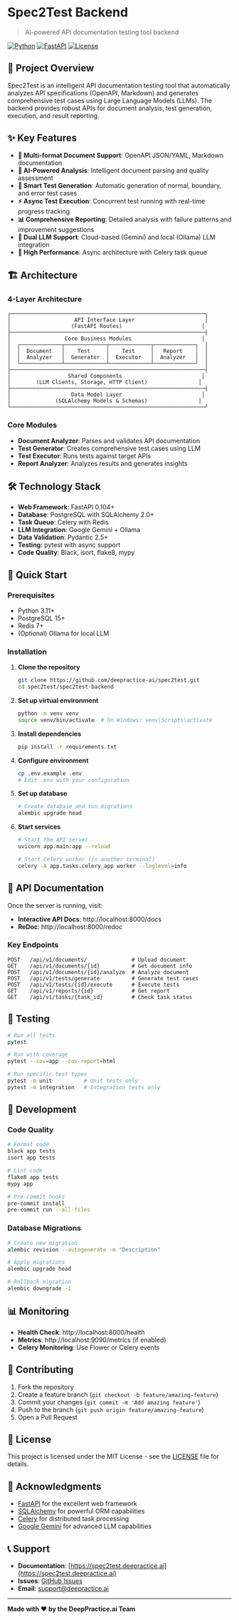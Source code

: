 # Spec2Test Backend

> AI-powered API documentation testing tool backend

[![Python](https://img.shields.io/badge/Python-3.11+-blue.svg)](https://www.python.org/downloads/)
[![FastAPI](https://img.shields.io/badge/FastAPI-0.104+-green.svg)](https://fastapi.tiangolo.com/)
[![License](https://img.shields.io/badge/License-MIT-yellow.svg)](LICENSE)

## 🎯 Project Overview

Spec2Test is an intelligent API documentation testing tool that automatically analyzes API specifications (OpenAPI, Markdown) and generates comprehensive test cases using Large Language Models (LLMs). The backend provides robust APIs for document analysis, test generation, execution, and result reporting.

## ✨ Key Features

- **📄 Multi-format Document Support**: OpenAPI JSON/YAML, Markdown documentation
- **🤖 AI-Powered Analysis**: Intelligent document parsing and quality assessment
- **🧪 Smart Test Generation**: Automatic generation of normal, boundary, and error test cases
- **⚡ Async Test Execution**: Concurrent test running with real-time progress tracking
- **📊 Comprehensive Reporting**: Detailed analysis with failure patterns and improvement suggestions
- **🔄 Dual LLM Support**: Cloud-based (Gemini) and local (Ollama) LLM integration
- **🚀 High Performance**: Async architecture with Celery task queue

## 🏗️ Architecture

### 4-Layer Architecture
```
┌─────────────────────────────────────────────────────────────┐
│                    API Interface Layer                      │
│                   (FastAPI Routes)                         │
├─────────────────────────────────────────────────────────────┤
│                 Core Business Modules                      │
│  ┌─────────────┬─────────────┬─────────────┬─────────────┐  │
│  │  Document   │    Test     │    Test     │   Report    │  │
│  │  Analyzer   │  Generator  │  Executor   │  Analyzer   │  │
│  └─────────────┴─────────────┴─────────────┴─────────────┘  │
├─────────────────────────────────────────────────────────────┤
│                  Shared Components                         │
│        (LLM Clients, Storage, HTTP Client)                │
├─────────────────────────────────────────────────────────────┤
│                   Data Model Layer                         │
│              (SQLAlchemy Models & Schemas)                │
└─────────────────────────────────────────────────────────────┘
```

### Core Modules
- **Document Analyzer**: Parses and validates API documentation
- **Test Generator**: Creates comprehensive test cases using LLM
- **Test Executor**: Runs tests against target APIs
- **Report Analyzer**: Analyzes results and generates insights

## 🛠️ Technology Stack

- **Web Framework**: FastAPI 0.104+
- **Database**: PostgreSQL with SQLAlchemy 2.0+
- **Task Queue**: Celery with Redis
- **LLM Integration**: Google Gemini + Ollama
- **Data Validation**: Pydantic 2.5+
- **Testing**: pytest with async support
- **Code Quality**: Black, isort, flake8, mypy

## 🚀 Quick Start

### Prerequisites
- Python 3.11+
- PostgreSQL 15+
- Redis 7+
- (Optional) Ollama for local LLM

### Installation

1. **Clone the repository**
   ```bash
   git clone https://github.com/deepractice-ai/spec2test.git
   cd spec2test/spec2test-backend
   ```

2. **Set up virtual environment**
   ```bash
   python -m venv venv
   source venv/bin/activate  # On Windows: venv\Scripts\activate
   ```

3. **Install dependencies**
   ```bash
   pip install -r requirements.txt
   ```

4. **Configure environment**
   ```bash
   cp .env.example .env
   # Edit .env with your configuration
   ```

5. **Set up database**
   ```bash
   # Create database and run migrations
   alembic upgrade head
   ```

6. **Start services**
   ```bash
   # Start the API server
   uvicorn app.main:app --reload

   # Start Celery worker (in another terminal)
   celery -A app.tasks.celery_app worker --loglevel=info
   ```

## 📖 API Documentation

Once the server is running, visit:
- **Interactive API Docs**: http://localhost:8000/docs
- **ReDoc**: http://localhost:8000/redoc

### Key Endpoints

```
POST   /api/v1/documents/              # Upload document
GET    /api/v1/documents/{id}          # Get document info
POST   /api/v1/documents/{id}/analyze  # Analyze document
POST   /api/v1/tests/generate          # Generate test cases
POST   /api/v1/tests/{id}/execute      # Execute tests
GET    /api/v1/reports/{id}            # Get report
GET    /api/v1/tasks/{task_id}         # Check task status
```

## 🧪 Testing

```bash
# Run all tests
pytest

# Run with coverage
pytest --cov=app --cov-report=html

# Run specific test types
pytest -m unit          # Unit tests only
pytest -m integration   # Integration tests only
```

## 🔧 Development

### Code Quality
```bash
# Format code
black app tests
isort app tests

# Lint code
flake8 app tests
mypy app

# Pre-commit hooks
pre-commit install
pre-commit run --all-files
```

### Database Migrations
```bash
# Create new migration
alembic revision --autogenerate -m "Description"

# Apply migrations
alembic upgrade head

# Rollback migration
alembic downgrade -1
```

## 📊 Monitoring

- **Health Check**: http://localhost:8000/health
- **Metrics**: http://localhost:9090/metrics (if enabled)
- **Celery Monitoring**: Use Flower or Celery events

## 🤝 Contributing

1. Fork the repository
2. Create a feature branch (`git checkout -b feature/amazing-feature`)
3. Commit your changes (`git commit -m 'Add amazing feature'`)
4. Push to the branch (`git push origin feature/amazing-feature`)
5. Open a Pull Request

## 📄 License

This project is licensed under the MIT License - see the [LICENSE](LICENSE) file for details.

## 🙏 Acknowledgments

- [FastAPI](https://fastapi.tiangolo.com/) for the excellent web framework
- [SQLAlchemy](https://www.sqlalchemy.org/) for powerful ORM capabilities
- [Celery](https://docs.celeryq.dev/) for distributed task processing
- [Google Gemini](https://ai.google.dev/) for advanced LLM capabilities

## 📞 Support

- **Documentation**: [https://spec2test.deepractice.ai](https://spec2test.deepractice.ai)
- **Issues**: [GitHub Issues](https://github.com/deepractice-ai/spec2test/issues)
- **Email**: support@deepractice.ai

---

**Made with ❤️ by the DeepPractice.ai Team**
